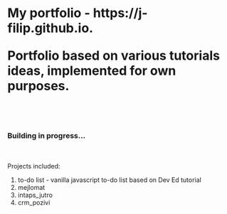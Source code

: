 <h1>My portfolio - https://j-filip.github.io.
 <p> Portfolio based on various tutorials ideas, implemented for own purposes. </p>
<br>
 <h3> Building in progress...</h3>
<br>
<br>
Projects included:
<ol>
 <li>to-do list - vanilla javascript to-do list based on Dev Ed tutorial
 <li>mejlomat
 <li>intaps_jutro
 <li>crm_pozivi
 </ol>
  
